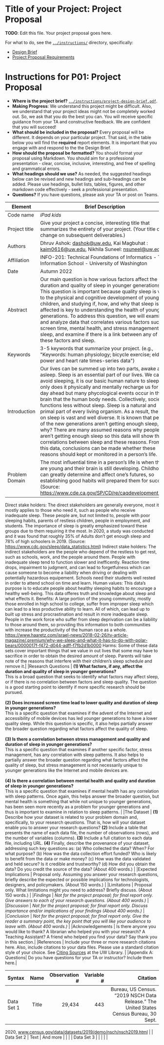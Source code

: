 # Title of your Project: Project Proposal 

**TODO**: Edit this file. Your project proposal goes here.

For what to do, see the [`../instructions/`](../instructions/) directory, specifically: 

* [Design Brief](../instructions/project-design-brief.pdf)
* [Project Proposal Requirements](../instructions/p01-proposal-requirements.md)

# Instructions for P01: Project Proposal 

* **Where is the project brief?**  [`../instructions/project-design-brief.pdf`](../instructions/project-design-brief.pdf).
* **Making Progress**: We understand this project might be difficult. Also, we understand that your project ideas might not be completely worked out. So, we ask that you do the best you can. You will receive specific guidance from your TA and constructive feedback. We are confident that you will succeed! 
* **What should be included in the proposal?** Every proposal will be different. It depends on your particular project.  That said, in the table below you will find the **required** report elements.  It is important that you engage with and respond to the the Design Brief. 
* **How should the proposal be formatted?** You should format your proposal using Markdown. You should aim for a professional presentation - clear, concise, inclusive, interesting, and free of spelling and grammatical errors. 
* **What headings should we use?** As needed, the suggested headings below can be revised and new headings and sub-headings can be added. Please use headings, bullet lists, tables, figures, and other markdown code effectively - seek a professional presentation. 
* **Questions?** If you have questions, please ask your TA or post on Teams.

|Element | Brief Description|
|---------------| --------------
|Code name | _iPad kids_
|Project title| Give your project a concise, interesting title that summarizes the entirety of your project. (Your title can change on subsequent deliverables.) | The Effects on Kids Sleep 
|Authors | Dhruv Ashok: dashok@uw.edu, Kai Magbuhat : kaim0616@uw.edu, Nikhila Suneel: nsuneel@uw.edu|
|Affiliation |  INFO-201: Technical Foundations of Informatics - The Information School - University of Washington |
|Date | Autumn 2022|
|Abstract | Our main question is how various factors affect the duration and quality of sleep in younger generations. This question is important because quality sleep is vital to the physical and cognitive development of young children, and studying if, how, and why that sleep is affected is key to understanding the health of younger generations. To address this question, we will examine and analyze data that correlates various factors such as screen time, mental health, and stress management to sleep, and examine if there is a link between any of these factors and sleep. |
|Keywords | 3-5 keywords that summarize your project.  (e.g., "Keywords: human physiology; bicycle exercise; elderly; power and heart rate times-series data") |
|Introduction | Our lives can be summed up into two parts, awake and asleep. Sleep is an essential part of our lives. We can’t avoid sleeping, it is our basic human nature to sleep. Not only does it physically and mentally recharge us for the day ahead but many phycological events occur in the brain that the human body needs. Collectively, society functions less without sleep. Sleep is a natural and primal part of every living organism. As a result, the data on sleep is vast and well diverse. It is known that people of the new generations aren’t getting enough sleep, but why? There are many assumed reasons why people aren’t getting enough sleep so this data will show the correlations between sleep and these reasons. From this data, conclusions can be made whether these reasons should kept or monitored in a person’s life. |
|Problem Domain | The most influential time in a person’s life is when they are young and their brain is still developing. Childhood can greatly determine and affect one’s futures, so establishing good habits will prepared them for success. (Source: https://www.cde.ca.gov/SP/CD/re/caqdevelopment.asp)
Direct stake holders:
The direct stakeholders are generally everyone, most it mostly applies to those who need it, such as people who receive inadequate sleep. These people are, but not limited to, people with poor sleeping habits, parents of restless children, people in employment, and students. The importance of sleep is greatly emphasized toward these groups due to them requiring it the most. In 2020, a study was conducted and it was found that roughly 35% of Adults don’t get enough sleep and 78% of high schoolers in 2019. (Source: https://www.cdc.gov/sleep/data_statistics.html)
Indirect stake holders: 
The indirect stakeholders are the people who depend of the restless to get rest, such as schools, work, and the people around them. People with inadequate sleep tend to function slower and inefficently. Reaction time drops, impairment to judgment, and can lead to forgetfulness which can cause someone to become a liability when driving or dealing with potentially hazardous equipement. Schools need their students well rested in order to attend school on time and learn. 
Human values:
This data’s purpose is to educate people about healthy sleeping habits to encourage a healthy well-being. This data offeres truth and knowledge about sleep and what effects it. 
Benefits:
A large portion of the young community, mostly those enrolled in high school to college, suffer from improper sleep which can lead to a less productive ability to learn. All of which, can lead up to built up stress and procrastination and result in more inadequate sleep. People in the work force who suffer from sleep deprivation can be a liability to those around them, so providing this information to both communities with increase the productivity of the human race as a whole.
https://www.haaretz.com/israel-news/2018-02-26/ty-article-magazine/.premium/why-we-sleep-and-what-it-has-to-do-with-polar-bears/0000017f-f472-d044-adff-f7fb2d1b0000
Harms: 
Some of these data sets cover important things that we value in out lives that some may have to sacrifice in order to obtain the desired amount of sleep. Parents will take note of the reasons that interfere with their children’s sleep schedule and remove it.|
|Research Questions | **(1) What factors, if any, affect the duration and quality of sleep in younger generations?** <br> This is a broad question that seeks to identify what factors may affect sleep, or if there is no correlation between factors and sleep quality. The question is a good starting point to identify if more specific research should be pursued. <br><br> **(2) Does increased screen time lead to lower quality and duration of sleep in younger generations?**<br> This is a specific question that examines if the advent of the Internet and accessibility of mobile devices has led younger generations to have a lower quality sleep. While this question is specific, it also helps partially answer the broader question regarding what factors affect the quality of sleep. <br><br> **(3) Is there a correlation between stress management and quality and duration of sleep in younger generations?** <br> This is a specific question that examines if another specific factor, stress management, has any correlation with sleep patterns. It also helps to partially answer the broader question regarding what factors affect the quality of sleep, but stress management is not necessarily unique to younger generations like the Internet and mobile devices are. <br><br> **(4) Is there a correlation between mental health and quality and duration of sleep in younger generations?** <br> This is a specific question that examines if mental health has any correlation with sleep patterns. Once again, this helps answer the broader question, but mental health is something that while not unique to younger generations, has been seen more recently as a problem for younger generations and thus is important to examine in relation to sleep patterns. |
|The Dataset | **(1)** Describe how your dataset is related to your problem domain and, specifically, to your research qeustions. That is, how will your dataset enable you to answer your research questions? **(2)** Include a table that presents the name of each data file, the number of observations (rows), and the number of variables (columns). **(3)** Include a full citation to each data file, including URL. **(4)** Finally, describe the provenance of your dataset, addressing such key questions as: (a) Who collected the data? When? For what purpose? (b) How was the data collection effort funded? Who is likely to benefit from the data or make money? (c) How was the data validated and held secure?  Is it credible and trustworthy? (d) How did you obtain the data? Do you credit the source of the data? (About 400 words.) |
|Expected Implications | Proposal only. Assuming you answer your research questions, briefly describe the expected or possible implications for technologists, designers, and policymakers. (About 150 words.) |
|Limitations | Proposal only. What limitations might you need to address? Briefly discuss. (About 150 words.) |
|_Findings_ | _Not for the project proposal; for final report only. Give answers to each of your research questions. (About 400 words.)_ |
|_Discussion_ | _Not for the project proposal; for final report only. Discuss importance and/or implications of your findings  (About 400 words.)_ |
|_Conclusion_ | _Not for the project proposal; for final report only. Give the reader a summary point, the key point that you will like your audience to leave with. (About 400 words.)_ |
|Acknowledgements | Is there anyone you would like to thank? A librarian who helped you with your research? A Teaching Assistant? A friend who helped you find your data? Say thank you in this section.|
|References | Include your three or more research citations here. Also, include citations to your data files. Please use a standard citation style of your choice.  See [Citing Sources](https://guides.lib.uw.edu/research/citations) at the UW Library. |
|Appendix A: Questions| Do you have questions for your TA or instructor?  Include them here.|


| Syntax      | Name        | Observation # | Variable # | Citation |
| :---        |    :----:   |          ---: |      ---:  |   ---:   | 
| Data Set 1  | Title       | 29,434        |   443      |   Bureau, US Census. “2019 NSCH Data Release.” The United States Census Bureau, 30 Sept.  

2020, www.census.gov/data/datasets/2019/demo/nsch/nsch2019.html     |
| Data Set 2  | Text        | And more      |            |          |
| Data Set 3  |             |               |            |          |
